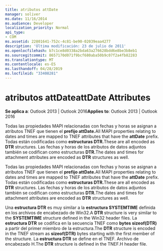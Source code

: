 ```yaml
---
title: atributos attDate
manager: soliver
ms.date: 11/16/2014
ms.audience: Developer
localization_priority: Normal
api_type:
- COM
ms.assetid: 22801641-752c-4c81-be90-02039eaa4277
description: 'Última modificación: 23 de julio de 2011'
ms.openlocfilehash: b7c1ce8d0338a2bda63a276628bdd6e8be3b8eb1
ms.sourcegitcommit: 8657170d071f9bcf680aba50b9c07f2a4fb82283
ms.translationtype: MT
ms.contentlocale: es-ES
ms.lasthandoff: 04/28/2019
ms.locfileid: "33408281"
---
```

# <a name="attdate-attributes"></a><span data-ttu-id="73369-103">atributos attDate</span><span class="sxs-lookup"><span data-stu-id="73369-103">attDate Attributes</span></span>

  
  
<span data-ttu-id="73369-104">**Se aplica a**: Outlook 2013 | Outlook 2016</span><span class="sxs-lookup"><span data-stu-id="73369-104">**Applies to**: Outlook 2013 | Outlook 2016</span></span> 
  
<span data-ttu-id="73369-105">Todas las propiedades MAPI relacionadas con fechas y horas se asignan a atributos TNEF que tienen el **prefijo attDate.**</span><span class="sxs-lookup"><span data-stu-id="73369-105">All MAPI properties relating to dates and times are mapped to TNEF attributes that have the **attDate** prefix.</span></span> <span data-ttu-id="73369-106">Todas están codificadas como **estructuras DTR.**</span><span class="sxs-lookup"><span data-stu-id="73369-106">These are all encoded as **DTR** structures.</span></span> <span data-ttu-id="73369-107">Las fechas y horas de los atributos de datos adjuntos también se codifican como estructuras **DTR.**</span><span class="sxs-lookup"><span data-stu-id="73369-107">The dates and times for attachment attributes are encoded as **DTR** structures as well.</span></span> 
  
<span data-ttu-id="73369-108">Todas las propiedades MAPI relacionadas con fechas y horas se asignan a atributos TNEF que tienen el **prefijo attDate.**</span><span class="sxs-lookup"><span data-stu-id="73369-108">All MAPI properties relating to dates and times are mapped to TNEF attributes that have the **attDate** prefix.</span></span> <span data-ttu-id="73369-109">Todas están codificadas como **estructuras DTR.**</span><span class="sxs-lookup"><span data-stu-id="73369-109">These are all encoded as **DTR** structures.</span></span> <span data-ttu-id="73369-110">Las fechas y horas de los atributos de datos adjuntos también se codifican como estructuras **DTR.**</span><span class="sxs-lookup"><span data-stu-id="73369-110">The dates and times for attachment attributes are encoded as **DTR** structures as well.</span></span> 
  
<span data-ttu-id="73369-111">Una **estructura DTR** es muy similar a la **estructura SYSTEMTIME** definida en los archivos de encabezado de Win32.</span><span class="sxs-lookup"><span data-stu-id="73369-111">A **DTR** structure is very similar to the **SYSTEMTIME** structure defined in the Win32 header files.</span></span> <span data-ttu-id="73369-112">La **estructura DTR** se codifica en la secuencia TNEF como **bytes sizeof(DTR)** a partir del primer miembro de la estructura.</span><span class="sxs-lookup"><span data-stu-id="73369-112">The **DTR** structure is encoded in the TNEF stream as **sizeof(DTR)** bytes starting with the first member of the structure.</span></span> <span data-ttu-id="73369-113">La **estructura DTR** se define en el TNEF. Archivo de encabezado H.</span><span class="sxs-lookup"><span data-stu-id="73369-113">The **DTR** structure is defined in the TNEF.H header file.</span></span> 
  

